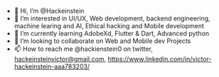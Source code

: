 - 👋 Hi, I’m @Hackeinstein
- 👀 I’m interested in UI/UX, Web development, backend engineering, machine learing and AI, Ethical hacking and Mobile development
- 🌱 I’m currently learning AdobeXd, Flutter & Dart, Advanced python
- 💞️ I’m looking to collaborate on Web and Mobile dev Projects
- 📫 How to reach me @hackienstein0 on twitter, hackeinsteinvictor@gmail.com, https://www.linkedin.com/in/victor-hackeinstein-aaa783203/

<!---
Hackeinstein/Hackeinstein is a ✨ special ✨ repository because its `README.md` (this file) appears on your GitHub profile.
You can click the Preview link to take a look at your changes.
--->
